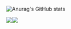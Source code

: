 ![Anurag's GitHub stats](https://github-readme-stats.vercel.app/api?username=jaegwans&show_icons=true&theme=default)

<img src="https://img.shields.io/badge/React-blue?style=flat-square&logo=react&logoColor=white"/><img src="https://img.shields.io/badge/ReactNative-9cf?style=flat-square&logo=react&logoColor=white"/>
